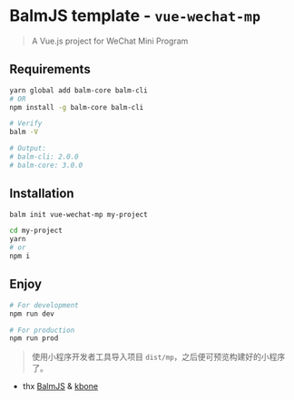 # BalmJS template - `vue-wechat-mp`

> A Vue.js project for WeChat Mini Program

## Requirements

```sh
yarn global add balm-core balm-cli
# OR
npm install -g balm-core balm-cli
```

```sh
# Verify
balm -V

# Output:
# balm-cli: 2.0.0
# balm-core: 3.0.0
```

## Installation

```sh
balm init vue-wechat-mp my-project

cd my-project
yarn
# or
npm i
```

## Enjoy

```sh
# For development
npm run dev

# For production
npm run prod
```

> 使用小程序开发者工具导入项目 `dist/mp`，之后便可预览构建好的小程序了。

- thx [BalmJS](https://github.com/balmjs/balm) & [kbone](https://github.com/Tencent/kbone)
